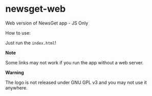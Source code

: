 # newsget-web
Web version of NewsGet app - JS Only

How to use:

Just run the `index.html`!

**Note**

Some links may not work if you run the app without a web server.

**Warning**

The logo is not released under GNU GPL v3 and you may not use it anywhere.
